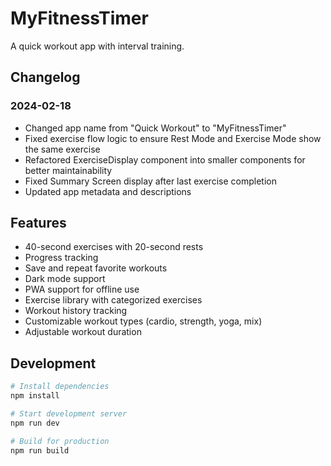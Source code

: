 # MyFitnessTimer

A quick workout app with interval training.

## Changelog

### 2024-02-18

- Changed app name from "Quick Workout" to "MyFitnessTimer"
- Fixed exercise flow logic to ensure Rest Mode and Exercise Mode show the same exercise
- Refactored ExerciseDisplay component into smaller components for better maintainability
- Fixed Summary Screen display after last exercise completion
- Updated app metadata and descriptions

## Features

- 40-second exercises with 20-second rests
- Progress tracking
- Save and repeat favorite workouts
- Dark mode support
- PWA support for offline use
- Exercise library with categorized exercises
- Workout history tracking
- Customizable workout types (cardio, strength, yoga, mix)
- Adjustable workout duration

## Development

```bash
# Install dependencies
npm install

# Start development server
npm run dev

# Build for production
npm run build
```
